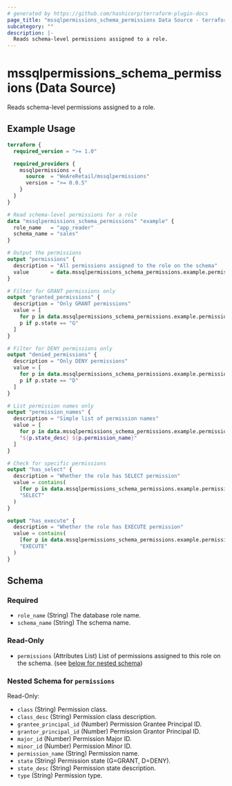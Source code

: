 ```yaml
---
# generated by https://github.com/hashicorp/terraform-plugin-docs
page_title: "mssqlpermissions_schema_permissions Data Source - terraform-provider-mssqlpermissions"
subcategory: ""
description: |-
  Reads schema-level permissions assigned to a role.
---
```


# mssqlpermissions_schema_permissions (Data Source)

Reads schema-level permissions assigned to a role.

## Example Usage

```terraform
terraform {
  required_version = ">= 1.0"

  required_providers {
    mssqlpermissions = {
      source  = "WeAreRetail/mssqlpermissions"
      version = ">= 0.0.5"
    }
  }
}

# Read schema-level permissions for a role
data "mssqlpermissions_schema_permissions" "example" {
  role_name   = "app_reader"
  schema_name = "sales"
}

# Output the permissions
output "permissions" {
  description = "All permissions assigned to the role on the schema"
  value       = data.mssqlpermissions_schema_permissions.example.permissions
}

# Filter for GRANT permissions only
output "granted_permissions" {
  description = "Only GRANT permissions"
  value = [
    for p in data.mssqlpermissions_schema_permissions.example.permissions :
    p if p.state == "G"
  ]
}

# Filter for DENY permissions only
output "denied_permissions" {
  description = "Only DENY permissions"
  value = [
    for p in data.mssqlpermissions_schema_permissions.example.permissions :
    p if p.state == "D"
  ]
}

# List permission names only
output "permission_names" {
  description = "Simple list of permission names"
  value = [
    for p in data.mssqlpermissions_schema_permissions.example.permissions :
    "${p.state_desc} ${p.permission_name}"
  ]
}

# Check for specific permissions
output "has_select" {
  description = "Whether the role has SELECT permission"
  value = contains(
    [for p in data.mssqlpermissions_schema_permissions.example.permissions : p.permission_name],
    "SELECT"
  )
}

output "has_execute" {
  description = "Whether the role has EXECUTE permission"
  value = contains(
    [for p in data.mssqlpermissions_schema_permissions.example.permissions : p.permission_name],
    "EXECUTE"
  )
}
```

<!-- schema generated by tfplugindocs -->
## Schema

### Required

- `role_name` (String) The database role name.
- `schema_name` (String) The schema name.

### Read-Only

- `permissions` (Attributes List) List of permissions assigned to this role on the schema. (see [below for nested schema](#nestedatt--permissions))

<a id="nestedatt--permissions"></a>
### Nested Schema for `permissions`

Read-Only:

- `class` (String) Permission class.
- `class_desc` (String) Permission class description.
- `grantee_principal_id` (Number) Permission Grantee Principal ID.
- `grantor_principal_id` (Number) Permission Grantor Principal ID.
- `major_id` (Number) Permission Major ID.
- `minor_id` (Number) Permission Minor ID.
- `permission_name` (String) Permission name.
- `state` (String) Permission state (G=GRANT, D=DENY).
- `state_desc` (String) Permission state description.
- `type` (String) Permission type.

